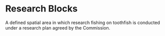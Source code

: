 # Research Blocks

A defined spatial area in which research fishing on toothfish is conducted under a research plan agreed by the Commission.
